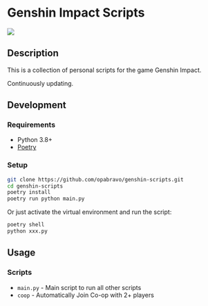 # Genshin Impact Scripts
![](https://i.imgur.com/70XKkDb.gif)

## Description
This is a collection of personal scripts for the game Genshin Impact.

Continuously updating.

## Development

### Requirements

- Python 3.8+
- [Poetry](https://python-poetry.org/)

### Setup

```bash
git clone https://github.com/opabravo/genshin-scripts.git
cd genshin-scripts
poetry install
poetry run python main.py
```
Or just activate the virtual environment and run the script:
```bash
poetry shell
python xxx.py
```

## Usage

### Scripts

- `main.py` - Main script to run all other scripts
- `coop` - Automatically Join Co-op with 2+ players